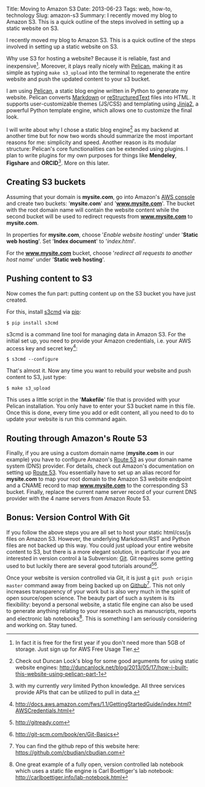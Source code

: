 Title: Moving to Amazon S3
Date: 2013-06-23
Tags: web, how-to, technology
Slug: amazon-s3
Summary: I recently moved my blog to Amazon S3. This is a quick outline of the steps involved in setting up a static website on S3.

I recently moved my blog to Amazon S3. This is a quick outline of the steps involved in setting up a static website on S3.

Why use S3 for hosting a website? Because it is reliable, fast and inexpensive[^amazon]. Moreover, it plays really nicely with [Pelican][pelican2], making it as simple as typing `make s3_upload` into the terminal to regenerate the entire website and push the updated content to your s3 bucket.

I am using [Pelican][pelican2], a static blog engine written in Python to generate my website. Pelican converts [Markdown][md] or [reStructuredText][rst] files into HTML. It supports user-customizable themes (JS/CSS) and templating using [Jinja2][jinja2], a powerful Python template engine, which allows one to customize the final look. 

I will write about why I chose a static blog engine[^pelican] as my backend at another time but for now two words should summarize the most important reasons for me: simplicity and speed. Another reason is its modular structure: Pelican's core functionalities can be extended using plugins. I plan to write plugins for my own purposes for things like **Mendeley**, **Figshare** and **ORCID**[^python]. More on this later.

## Creating S3 buckets
Assuming that your domain is **mysite.com**, go into Amazon's [AWS console][awsconsole] and create two buckets: '**mysite.com**' and '**www.mysite.com**'. The bucket with the root domain name will contain the website content while the second bucket will be used to redirect requests from **www.mysite.com** to **mysite.com**.

In properties for **mysite.com**, choose '*Enable website hosting*' under '**Static web hosting**'. Set '**Index document**' to '*index.html*'.

For the **www.mysite.com** bucket, choose '*redirect all requests to another host name*' under '**Static web hosting**'.

## Pushing content to S3

Now comes the fun part: putting content up on the S3 bucket you have just created.

For this, install [s3cmd][s3cmd] via [pip][pip]:

	$ pip install s3cmd

s3cmd is a command line tool for managing data in Amazon S3. For the initial set up, you need to provide your Amazon credentials, i.e. your AWS access key and secret key[^awskey]:

	$ s3cmd --configure

That's almost it. Now any time you want to rebuild your website and push content to S3, just type:

	$ make s3_upload

This uses a little script in the '**Makefile**' file that is provided with your Pelican installation. You only have to enter your S3 bucket name in this file. Once this is done, every time you add or edit content, all you need to do to update your website is run this command again.

## Routing through Amazon's Route 53

Finally, if you are using a custom domain name (**mysite.com** in our example) you have to configure Amazon's [Route 53][R53] as your domain name system (DNS) provider. For details, check out Amazon's documentation on setting up [Route 53][Route53]. You essentially have to set up an alias record for **mysite.com** to map your root domain to the Amazon S3 website endpoint and a CNAME record to map **www.mysite.com** to the corresponding S3 bucket. Finally, replace the current name server record of your current DNS provider with the 4 name servers from Amazon Route 53.

## Bonus: Version Control With Git

If you follow the above steps you are all set to host your static html/css/js files on Amazon S3. However, the underlying Markdown/RST and Python files are not backed up this way. You could just upload your entire website content to S3, but there is a more elegant solution, in particular if you are interested in version control à la Subversion: [Git](http://git-scm.com/). Git requires some getting used to but luckily there are several good tutorials around[^git1][^git2]. 

Once your website is version controlled via Git, it is just a `git push origin master` command away from being backed up on [Github](https://github.com/)[^github]. This not only increases transparency of your work but is also very much in the spirit of open source/open science. The beauty part of such a system is its flexibility: beyond a personal website, a static file engine can also be used to generate anything relating to your research such as manuscripts, reports and electronic lab notebooks[^ELN]. This is something I am seriously considering and working on. Stay tuned.

[R53]: http://aws.amazon.com/route53/
[Route53]: http://docs.aws.amazon.com/AmazonS3/latest/dev/website-hosting-custom-domain-walkthrough.html#root-domain-walkthrough-switch-to-route53-as-dnsprovider
[pip]: https://pypi.python.org/pypi/pip
[s3cmd]: http://s3tools.org/s3cmd
[awsconsole]: http://aws.amazon.com/console
[s3]: http://aws.amazon.com/s3
[pelican2]: http://getpelican.com
[rst]: http://docutils.sourceforge.net/rst.html
[md]: http://daringfireball.net/projects/markdown
[jinja2]: http://jinja.pocoo.org/docs
[^pelican]: Check out Duncan Lock's blog for some good arguments for using static website engines: <http://duncanlock.net/blog/2013/05/17/how-i-built-this-website-using-pelican-part-1>
[^python]: with my currently *very* limited Python knowledge. All three services provide APIs that can be utilized to pull in data.
[^amazon]: In fact it is free for the first year if you don't need more than 5GB of storage. Just sign up for AWS Free Usage Tier.
[^awskey]: <http://docs.aws.amazon.com/fws/1.1/GettingStartedGuide/index.html?AWSCredentials.html>
[^git1]: <http://gitready.com>
[^git2]: <http://git-scm.com/book/en/Git-Basics>
[^ELN]: One great example of a fully open, version controlled lab notebook which uses a static file engine is Carl Boettiger's lab notebook: <http://carlboettiger.info/lab-notebook.html>
[^github]: You can find the github repo of this website here: <https://github.com/cbudjan/cbudjan.com>
